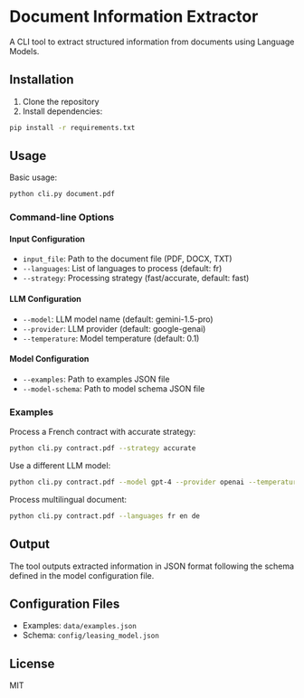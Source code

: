 # Document Information Extractor

A CLI tool to extract structured information from documents using Language Models.

## Installation

1. Clone the repository
2. Install dependencies:
```bash
pip install -r requirements.txt
```

## Usage

Basic usage:
```bash
python cli.py document.pdf
```

### Command-line Options

#### Input Configuration
- `input_file`: Path to the document file (PDF, DOCX, TXT)
- `--languages`: List of languages to process (default: fr)
- `--strategy`: Processing strategy (fast/accurate, default: fast)

#### LLM Configuration
- `--model`: LLM model name (default: gemini-1.5-pro)
- `--provider`: LLM provider (default: google-genai)
- `--temperature`: Model temperature (default: 0.1)

#### Model Configuration
- `--examples`: Path to examples JSON file
- `--model-schema`: Path to model schema JSON file

### Examples

Process a French contract with accurate strategy:
```bash
python cli.py contract.pdf --strategy accurate
```

Use a different LLM model:
```bash
python cli.py contract.pdf --model gpt-4 --provider openai --temperature 0.2
```

Process multilingual document:
```bash
python cli.py contract.pdf --languages fr en de
```

## Output

The tool outputs extracted information in JSON format following the schema defined in the model configuration file.

## Configuration Files

- Examples: `data/examples.json`
- Schema: `config/leasing_model.json`

## License

MIT
